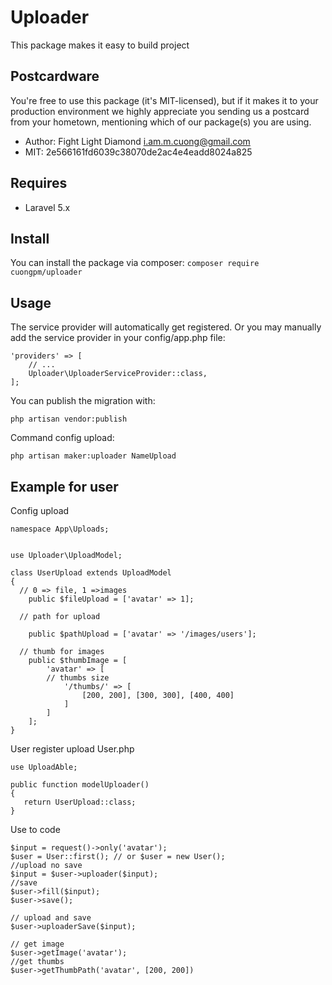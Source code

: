 # Uploader
This package makes it easy to build project

## Postcardware
You're free to use this package (it's MIT-licensed), but if it makes it to your production environment we highly appreciate you sending us a postcard from your hometown, mentioning which of our package(s) you are using.
- Author: Fight Light Diamond <i.am.m.cuong@gmail.com>
- MIT: 2e566161fd6039c38070de2ac4e4eadd8024a825

## Requires
- Laravel 5.x

## Install
You can install the package via composer:
`composer require cuongpm/uploader`

## Usage
The service provider will automatically get registered. Or you may manually add the service provider in your config/app.php file:

```
'providers' => [
    // ...
    Uploader\UploaderServiceProvider::class,
];
```

You can publish the migration with:
```angular2html
php artisan vendor:publish
```

Command config upload: 
 ```angular2html
php artisan maker:uploader NameUpload
 ```
## Example for user
Config upload
```angular2html
namespace App\Uploads;


use Uploader\UploadModel;

class UserUpload extends UploadModel
{
  // 0 => file, 1 =>images
    public $fileUpload = ['avatar' => 1];
    
  // path for upload

    public $pathUpload = ['avatar' => '/images/users'];
    
  // thumb for images
    public $thumbImage = [
        'avatar' => [
        // thumbs size
            '/thumbs/' => [
                [200, 200], [300, 300], [400, 400]
            ]
        ]
    ];
}
```
User register upload User.php
 ```angular2html
use UploadAble;
  
 public function modelUploader()
{
    return UserUpload::class;
}
```

Use to code

```
$input = request()->only('avatar');
$user = User::first(); // or $user = new User();
//upload no save
$input = $user->uploader($input);
//save
$user->fill($input);
$user->save();

// upload and save
$user->uploaderSave($input);

// get image
$user->getImage('avatar');
//get thumbs
$user->getThumbPath('avatar', [200, 200])
```